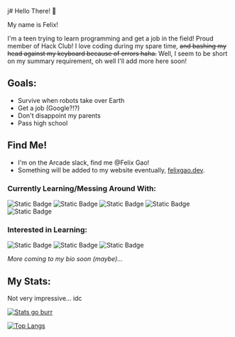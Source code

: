 j# Hello There! :wave:

My name is Felix!

I'm a teen trying to learn programming and get a job in the field! Proud member of Hack Club! I love coding during my spare time, ~~and bashing my head against my keyboard because of errors haha.~~ Well, I seem to be short on my summary requirement, oh well I'll add more here soon!

## Goals:
- Survive when robots take over Earth
- Get a job (Google?!?)
- Don't disappoint my parents
- Pass high school

## Find Me!
- I'm on the Arcade slack, find me @Felix Gao!
- Something will be added to my website eventually, [felixgao.dev](https://felixgao.dev).

### Currently Learning/Messing Around With:
![Static Badge](https://img.shields.io/badge/PYTHON-D?style=for-the-badge&logo=Python&color=367ab1&logoColor=white)
![Static Badge](https://img.shields.io/badge/HTML-D?style=for-the-badge&logo=html5&color=f06529&logoColor=white)
![Static Badge](https://img.shields.io/badge/CSS-D?style=for-the-badge&logo=css3&color=2b61ec)
![Static Badge](https://img.shields.io/badge/Javascript-D?style=for-the-badge&logo=javascript&color=#f0d81e&logoColor=white) 
![Static Badge](https://img.shields.io/badge/C++-D?style=for-the-badge&logo=cplusplus&color=6295cc&logoColor=white) 
### Interested in Learning:
![Static Badge](https://img.shields.io/badge/Java-D?style=for-the-badge&logo=java&color=1f7fb6&logoColor=white)
![Static Badge](https://img.shields.io/badge/Other_Web_Technologies-red?style=for-the-badge&color=red&logoColor=white)
![Static Badge](https://img.shields.io/badge/Computer_Security-green?style=for-the-badge&color=green&logoColor=white)

*More coming to my bio soon (maybe)...*

## My Stats:

Not very impressive... idc

[![Stats go burr](https://github-readme-stats.vercel.app/api?username=felixgao-0&theme=dark)](https://github.com/felixgao-0/github-readme-stats)

[![Top Langs](https://github-readme-stats.vercel.app/api/top-langs/?username=felixgao-0&theme=dark)](https://github.com/felixgao-0/github-readme-stats)

